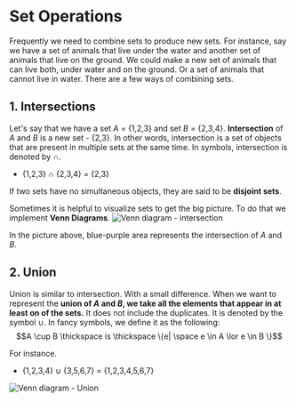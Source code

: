 # Set Operations
Frequently we need to combine sets to produce new sets. For instance, say we have a set of animals that live under the water and another set of animals that live on the ground. We could make a new set of animals that can live both, under water and on the ground. Or a set of animals that cannot live in water. 
There are a few ways of combining sets.

## 1. Intersections
Let's say that we have a set *A* = {1,2,3} and set *B* = {2,3,4}. **Intersection** of *A* and *B* is a new set - {2,3}. In other words, intersection is a set of objects that are present in multiple sets at the same time. In symbols, intersection is denoted by $\cap$.  
* {1,2,3} $\cap$ {2,3,4} = {2,3}

If two sets have no simultaneous objects, they are said to be **disjoint sets**.

Sometimes it is helpful to visualize sets to get the big picture. To do that we implement **Venn Diagrams**.
![Venn diagram - intersection](https://upload.wikimedia.org/wikipedia/commons/6/6d/Venn_A_intersect_B.svg)

In the picture above, blue-purple area represents the intersection of *A* and *B*.

## 2. Union

Union is similar to intersection. With a small difference. When we want to represent the **union of *A* and *B*, we take all the elements that appear in at least on of the sets.** It does not include the duplicates. It is denoted by the symbol $\cup$. 
 In fancy symbols, we define it as the following:
$$A \cup B \thickspace is \thickspace \{e| \space e \in A \lor e \in B \}$$

For instance.
* {1,2,3,4} $\cup$ {3,5,6,7} = {1,2,3,4,5,6,7}


![Venn diagram - Union](https://upload.wikimedia.org/wikipedia/commons/2/2f/Venn_A_union_B.png)


